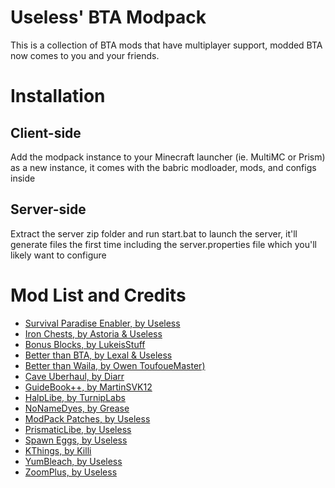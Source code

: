 # Useless' BTA Modpack

This is a collection of BTA mods that have multiplayer support, modded BTA now comes to you and your friends. 

# Installation
## Client-side
Add the modpack instance to your Minecraft launcher (ie. MultiMC or Prism) as a new instance, it comes with the babric modloader, mods, and configs inside
## Server-side
Extract the server zip folder and run start.bat to launch the server, it'll generate files the first time including the server.properties file which you'll likely want to configure

# Mod List and Credits
- [Survival Paradise Enabler, by Useless](<https://discord.com/channels/866992171319558144/1137195724627521647>)
- [Iron Chests, by Astoria & Useless](<https://discord.com/channels/866992171319558144/1086475244245622954>)
- [Bonus Blocks, by LukeisStuff](<https://discord.com/channels/866992171319558144/1152233487231897621>)
- [Better than BTA, by Lexal & Useless](<https://discord.com/channels/866992171319558144/1150434454817484840>)
- [Better than Waila, by Owen ToufoueMaster)](<https://discord.com/channels/866992171319558144/1140738492490600489>)
- [Cave Uberhaul, by Diarr](<https://discord.com/channels/866992171319558144/1046264116567887984>)
- [GuideBook++, by MartinSVK12](<https://discord.com/channels/866992171319558144/1070722725347336323>)
- [HalpLibe, by TurnipLabs](<https://github.com/Turnip-Labs/bta-halplibe>)
- [NoNameDyes, by Grease](<https://discord.com/channels/866992171319558144/1141808787477504131>)
- [ModPack Patches, by Useless](<https://github.com/UselessBullets/UselessPackPatches>)
- [PrismaticLibe, by Useless](<https://discord.com/channels/866992171319558144/1146289990368776224>)
- [Spawn Eggs, by Useless](<https://discord.com/channels/866992171319558144/1140285655537160213>)
- [KThings, by Killi](<https://bta-modding.nouma-vallee.fr/Killi/kthings>)
- [YumBleach, by Useless](<https://bta-modding.nouma-vallee.fr/Useless/yum-bleach>)
- [ZoomPlus, by Useless](<https://discord.com/channels/866992171319558144/1137688513559679006>)
